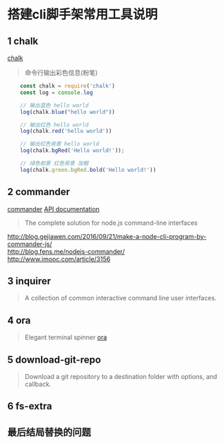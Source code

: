 # 搭建cli脚手架常用工具说明     

## 1 chalk     
[chalk](https://www.npmjs.com/package/chalk)  
> 命令行输出彩色信息(粉笔)          
```js
    const chalk = require('chalk')
    const log = console.log

    // 输出蓝色 hello world
    log(chalk.blue("hello world"))

    // 输出红色 hello world
    log(chalk.red('hello world'))

    // 输出红色背景 hello world
    log(chalk.bgRed('Hello world!'));

    // 绿色前景 红色背景 加粗   
    log(chalk.green.bgRed.bold('Hello world!'))
```

## 2 commander 
[commander](https://www.npmjs.com/package/commander) 
[API documentation](http://tj.github.io/commander.js/)       
> The complete solution for node.js command-line interfaces     

http://blog.gejiawen.com/2016/09/21/make-a-node-cli-program-by-commander-js/        
http://blog.fens.me/nodejs-commander/       
http://www.imooc.com/article/3156   

## 3 inquirer
> A collection of common interactive command line user interfaces.

## 4 ora
> Elegant terminal spinner
[ora](https://www.npmjs.com/package/ora)

## 5 download-git-repo
> Download a git repository to a destination folder with options, and callback.

## 6 fs-extra

## 最后结局替换的问题